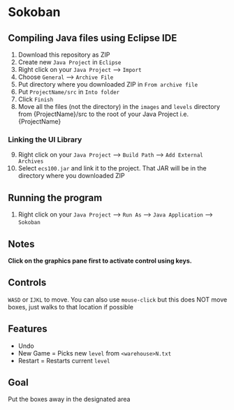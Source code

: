 # Sokoban

## Compiling Java files using Eclipse IDE

1. Download this repository as ZIP
2. Create new `Java Project` in `Eclipse`
3. Right click on your `Java Project` --> `Import`
4. Choose `General` --> `Archive File`
5. Put directory where you downloaded ZIP in `From archive file`
6. Put `ProjectName/src` in `Into folder`
7. Click `Finish`
8. Move all the files (not the directory) in the `images` and `levels` directory from {ProjectName}/src to the root of your Java Project i.e. {ProjectName}

### Linking the UI Library

9. Right click on your `Java Project` --> `Build Path` --> `Add External Archives`
10. Select `ecs100.jar` and link it to the project. That JAR will be in the directory where you downloaded ZIP

## Running the program

1. Right click on your `Java Project` --> `Run As` --> `Java Application` --> `Sokoban`

## Notes

<strong>Click on the graphics pane first to activate control using keys.</strong>

## Controls

`WASD` or `IJKL` to move. You can also use `mouse-click` but this does NOT move boxes, just walks to that location if possible

## Features

- Undo
- New Game = Picks new `level` from `<warehouse>N.txt` 
- Restart = Restarts current `level`

## Goal

 Put the boxes away in the designated area
